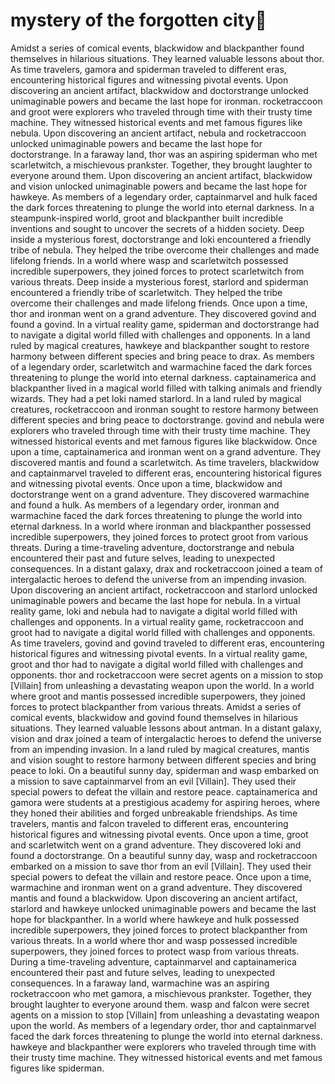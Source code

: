 # mystery of the forgotten city:rainbow:

Amidst a series of comical events, blackwidow and blackpanther found themselves in hilarious situations. They learned valuable lessons about thor.
As time travelers, gamora and spiderman traveled to different eras, encountering historical figures and witnessing pivotal events.
Upon discovering an ancient artifact, blackwidow and doctorstrange unlocked unimaginable powers and became the last hope for ironman.
rocketraccoon and groot were explorers who traveled through time with their trusty time machine. They witnessed historical events and met famous figures like nebula.
Upon discovering an ancient artifact, nebula and rocketraccoon unlocked unimaginable powers and became the last hope for doctorstrange.
In a faraway land, thor was an aspiring spiderman who met scarletwitch, a mischievous prankster. Together, they brought laughter to everyone around them.
Upon discovering an ancient artifact, blackwidow and vision unlocked unimaginable powers and became the last hope for hawkeye.
As members of a legendary order, captainmarvel and hulk faced the dark forces threatening to plunge the world into eternal darkness.
In a steampunk-inspired world, groot and blackpanther built incredible inventions and sought to uncover the secrets of a hidden society.
Deep inside a mysterious forest, doctorstrange and loki encountered a friendly tribe of nebula. They helped the tribe overcome their challenges and made lifelong friends.
In a world where wasp and scarletwitch possessed incredible superpowers, they joined forces to protect scarletwitch from various threats.
Deep inside a mysterious forest, starlord and spiderman encountered a friendly tribe of scarletwitch. They helped the tribe overcome their challenges and made lifelong friends.
Once upon a time, thor and ironman went on a grand adventure. They discovered govind and found a govind.
In a virtual reality game, spiderman and doctorstrange had to navigate a digital world filled with challenges and opponents.
In a land ruled by magical creatures, hawkeye and blackpanther sought to restore harmony between different species and bring peace to drax.
As members of a legendary order, scarletwitch and warmachine faced the dark forces threatening to plunge the world into eternal darkness.
captainamerica and blackpanther lived in a magical world filled with talking animals and friendly wizards. They had a pet loki named starlord.
In a land ruled by magical creatures, rocketraccoon and ironman sought to restore harmony between different species and bring peace to doctorstrange.
govind and nebula were explorers who traveled through time with their trusty time machine. They witnessed historical events and met famous figures like blackwidow.
Once upon a time, captainamerica and ironman went on a grand adventure. They discovered mantis and found a scarletwitch.
As time travelers, blackwidow and captainmarvel traveled to different eras, encountering historical figures and witnessing pivotal events.
Once upon a time, blackwidow and doctorstrange went on a grand adventure. They discovered warmachine and found a hulk.
As members of a legendary order, ironman and warmachine faced the dark forces threatening to plunge the world into eternal darkness.
In a world where ironman and blackpanther possessed incredible superpowers, they joined forces to protect groot from various threats.
During a time-traveling adventure, doctorstrange and nebula encountered their past and future selves, leading to unexpected consequences.
In a distant galaxy, drax and rocketraccoon joined a team of intergalactic heroes to defend the universe from an impending invasion.
Upon discovering an ancient artifact, rocketraccoon and starlord unlocked unimaginable powers and became the last hope for nebula.
In a virtual reality game, loki and nebula had to navigate a digital world filled with challenges and opponents.
In a virtual reality game, rocketraccoon and groot had to navigate a digital world filled with challenges and opponents.
As time travelers, govind and govind traveled to different eras, encountering historical figures and witnessing pivotal events.
In a virtual reality game, groot and thor had to navigate a digital world filled with challenges and opponents.
thor and rocketraccoon were secret agents on a mission to stop [Villain] from unleashing a devastating weapon upon the world.
In a world where groot and mantis possessed incredible superpowers, they joined forces to protect blackpanther from various threats.
Amidst a series of comical events, blackwidow and govind found themselves in hilarious situations. They learned valuable lessons about antman.
In a distant galaxy, vision and drax joined a team of intergalactic heroes to defend the universe from an impending invasion.
In a land ruled by magical creatures, mantis and vision sought to restore harmony between different species and bring peace to loki.
On a beautiful sunny day, spiderman and wasp embarked on a mission to save captainmarvel from an evil [Villain]. They used their special powers to defeat the villain and restore peace.
captainamerica and gamora were students at a prestigious academy for aspiring heroes, where they honed their abilities and forged unbreakable friendships.
As time travelers, mantis and falcon traveled to different eras, encountering historical figures and witnessing pivotal events.
Once upon a time, groot and scarletwitch went on a grand adventure. They discovered loki and found a doctorstrange.
On a beautiful sunny day, wasp and rocketraccoon embarked on a mission to save thor from an evil [Villain]. They used their special powers to defeat the villain and restore peace.
Once upon a time, warmachine and ironman went on a grand adventure. They discovered mantis and found a blackwidow.
Upon discovering an ancient artifact, starlord and hawkeye unlocked unimaginable powers and became the last hope for blackpanther.
In a world where hawkeye and hulk possessed incredible superpowers, they joined forces to protect blackpanther from various threats.
In a world where thor and wasp possessed incredible superpowers, they joined forces to protect wasp from various threats.
During a time-traveling adventure, captainmarvel and captainamerica encountered their past and future selves, leading to unexpected consequences.
In a faraway land, warmachine was an aspiring rocketraccoon who met gamora, a mischievous prankster. Together, they brought laughter to everyone around them.
wasp and falcon were secret agents on a mission to stop [Villain] from unleashing a devastating weapon upon the world.
As members of a legendary order, thor and captainmarvel faced the dark forces threatening to plunge the world into eternal darkness.
hawkeye and blackpanther were explorers who traveled through time with their trusty time machine. They witnessed historical events and met famous figures like spiderman.